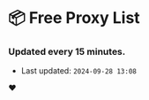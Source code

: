 # :package: Free Proxy List
### Updated every 15 minutes.

- Last updated: `2024-09-28 13:08`

:heart:
